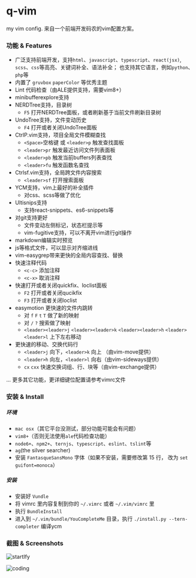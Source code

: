 q-vim
================
my vim config. 来自一个前端开发码农的vim配置方案。

### 功能 & Features
* 广泛支持前端开发，支持`html`、`javascript`、`typescript`、`react(jsx)`, `scss`、`css`等高亮、关键词补全、语法补全； 
也支持其它语言，例如`python`、`php`等
* 内置了 `gruvbox` `paperColor` 等优秀主题
* Lint 代码检查（由ALE提供支持，需要vim8+）
* minibufferexplore支持
* NERDTree支持，目录树
    * `F5` 打开NERDTree面板，或者刷新基于当前文件刷新目录树
* UndoTree支持，文件变动历史
    * `F4` 打开或者关闭UndoTree面板
* CtrlP.vim支持，项目全局文件模糊查找
    * `<Space>`空格键 或 `<leader>p` 触发查找面板
    * `<leader>pr` 触发最近访问文件列表面板
    * `<leader>pb` 触发当前buffers列表查找
    * `<leader>fu` 触发函数名查找
* Ctrlsf.vim支持，全局跨文件内容搜索
    * `<leader>sf` 打开搜索面板
* YCM支持，vim上最好的补全插件
    * 对css、scss等做了优化
* Ultisnips支持
    * 支持react-snippets、es6-snippets等
* 对git支持更好
    * 文件变动左侧标记，状态栏提示等
    * vim-fugitive支持，可以不离开vim进行git操作
* markdown编辑实时预览
* js等格式文件，可以显示对齐缩进线
* vim-easygrep带来更快的全局内容查找、替换
* 快速注释代码
    * `<c-c>` 添加注释
    * `<c-x>` 取消注释
* 快速打开或者关闭quickfix、loclist面板
    * `F2` 打开或者关闭qucikfix
    * `F3` 打开或者关闭loclist
* easymotion 更快速的文件内跳转
    * 对 `f` `F` `t` `T` 做了新的映射
    * 对 `/` `?` 搜索做了映射
    * `<leader><leader>j` `<leader><leader>k` `<leader><leader>h` `<leader><leader>l` 上下左右移动
* 更快速的移动、交换代码行
    * `<leader>j` 向下，`<leader>k` 向上 （由vim-move提供）
    * `<leader>h` 向左，`<leader>l` 向右（由vim-sideways提供）
    * `cx` `cxx` 快速交换词组、行、块等（由vim-exchange提供）


 ... 更多其它功能，更详细键位配置请参考vimrc文件

### 安装 & Install
##### 环境
 * `mac osx`（其它平台没测试，部分功能可能会有问题）
 * `vim8+`（否则无法使用`ale`代码检查功能）
 * `node6+`、`npm2+`、`ternjs`、`typescript`、`eslint`、`tslint`等
 * `ag`(the silver searcher)
 * 安装 `FantasqueSansMono` 字体（如果不安装，需要修改第 15 行， 改为 `set guifont=monoca`）

##### 安装
 * 安装好 `Vundle` 
 * 将 vimrc 里内容复制到你的 `~/.vimrc` 或者 `~/.vim/vimrc` 里
 * 执行 `BundleInstall`
 * 进入到 `~/.vim/bundle/YouCompleteMe` 目录，执行 `./install.py --tern-completer` 编译ycm


### 截图 & Screenshots
![startIfy](https://cloud.githubusercontent.com/assets/3774036/25426063/9016bcd4-2aa0-11e7-8f6a-769b655d386f.png)  

![coding](https://cloud.githubusercontent.com/assets/3774036/25426093/a21f62dc-2aa0-11e7-9a4c-2077f4480ce0.png)
